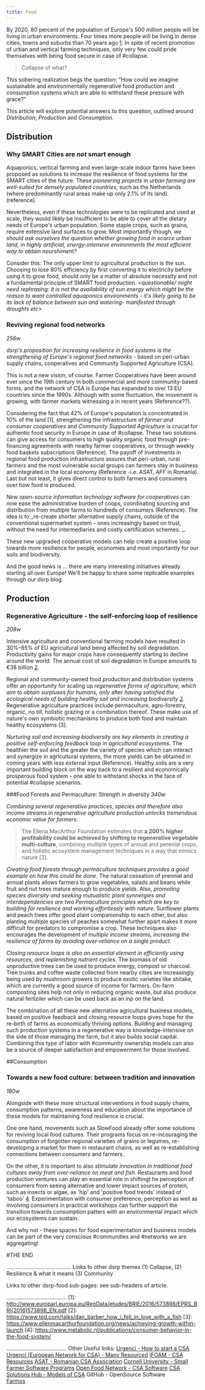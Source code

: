 ```yaml
---
title: Food
---
```


By 2020, 80 percent of the population of Europe's 500 million people will be living in urban environments. Four times more people will be living in dense cities, towns and suburbs than 70 years ago [1](1). In spite of recent promotion of urban and vertical farming techniques, only very few could pride themselves with being food secure in case of #collapse.
> Collapse of what?

This sobering realization begs the question: "How could we imagine sustainable and environmentally regenerative food production and consumption systems which are able to withstand these pressure with grace?"

This article will explore potential answers to this question, outlined around *Distribution*, *Production* and *Consumption*. 

## Distribution

### Why SMART Cities are _not_ smart enough
Aquaponics, vertical farming and even large-scale indoor farms have been proposed as solutions to increase the resilience of food systems for the SMART cities of the future. These _pioneering projects in urban farming are well-suited for densely populated countries_, such as the Netherlands (where predominantly rural areas make up only 2.1% of its land). (reference). 

Nevertheless, even if these technologies were to be replicated and used at scale, they would likely be insufficient to be able to cover all the dietary needs of Europe's urban population. Some staple crops, such as grains, require extensive land surfaces to grow. Most importantly though, *we should ask ourselves the question whether growing food in scarce urban land, in highly artificial, energy-intensive environments the most efficient way to obtain nourshiment?* 

Consider this: The only upper limit to agricultural production is the sun. Choosing to lose 80% efficiency by first converting it to electricity before using it to grow food, should only be a matter of absolute necessity and not a fundamental principle of SMART food production. 
<*questionable/ might need rephrasing: it is not the availability of sun energy which might be the reason to want controlled aquaponics environments - it's likely going to be its lack of balance between sun and watering- manifested through droughts etc*>

### Reviving regional food networks 

_256w_  

_dsrp's proposition for increasing resilience in food systems is the strengthening of Europe's regional food networks_ - based on peri-urban supply chains, cooperatives and Community Supported Agriculture (CSA). 

This is not a new vision, of course. Farmer Cooperatives have been around ever since the 19th century in both commercial and more community-based forms, and the network of CSA is Europe has expanded to over 13 EU countries since the 1990s. Although with some fluctuation, the movement is growing, with farmer markets witnessing a in recent years (Reference??). 

Considering the fact that 42% of Europe's population is concentrated in 10% of the land [1], strengthening the infrastructure of _farmer and consumer cooperatives_ and _Community Supported Agriculture_ is crucial for authentic food security in Europe in case of #collapse. These two solutions can give access for consumers to high quality organic food through pre-financing agreements with nearby farmer cooperatives, or through weekly food baskets subscriptions (Reference). The payoff of investments in regional food production infrastructure assures that peri-urban, rural farmers and the most vulnerable social groups can farmers stay in business and integrated in the local economy (Reference -i.e. ASAT, AFF in Romania). Last but not least, it gives direct control to both farmers and consumers over how food is produced. 

_New open-source information technology software for cooperatives_ can now ease the administrative burden of coops, coordinating sourcing and distribution from multiple farms to hundreds of consumers (Reference). The idea is to _re-create shorter alternative supply chains, outside of the conventional supermarket system - ones increasingly based on trust, without the need for intermediaries and costly certification schemes. _.

These new upgraded cooperative models can help create a positive loop towards more resilience for people, economies and most importantly for our soils and biodiversity. 

And the good news is ... there are many interesting initiatives already starting all over Europe! We'll be happy to share some replicable examples through our dsrp blog. 

## Production 

### Regenerative Agriculture - the self-enforcing loop of resilience

_208w_  

Intensive agriculture and conventional farming models have resulted in 30%–85% of EU agricultural land being affected by soil degradation. Productivity gains for major crops have consequently starting to decline around the world. The annual cost of soil degradation in Europe amounts to €38 billion [2](xx). 

Regional and community-owned food production and distribution systems offer an opportunity for scaling up _regenerative forms of agriculture, which aim to obtain surpluses for humans, only_ after  _having satisfied the ecological needs of building healthy soil and increasing biodiversity_ [2](x). Regenerative agriculture practices include permaculture, agro-forestry, organic, no till, holistic grazing or a combination thereof. These make use of nature's own symbiotic mechanisms to produce both food and maintain healthy ecosystems [3].  

_Nurturing soil and increasing biodiversity are key elements in creating a positive self-enforcing feedback loop in agricultural ecosystems_. The healthier the soil and the greater the variety of species which can interact and synergize in agricultural systems, the more yields can be obtained in coming years with less external input (Reference). Healthy soils are a very important building block on the way back to a resilient and economically prosperous food system - one able to withstand shocks in the face of potential #collapse scenarios. 

###Food Forests and Permaculture: Strength in diversity
_340w_  

_Combining several regenerative practices, species and therefore also income streams in regenerative agriculture production unlocks tremendous economic value for farmers_. 
>The Ellena MacArthur Foundation estimates that **a  200% higher profitability could be achieved by shifting to regenerative vegetable multi-culture**, combining multiple types of annual and perenial crops, and holistic ecosystem management techniques in a way that mimics nature [3].

_Creating food forests through permaculture techniques provides a good example on how this could be done_.  The natural cessation of prennial and annual plants allows farmers to grow vegetables, salads and beans while fruit and nut trees mature enough to produce yields. Also, _promoting species diversity and seeking mutualistic plant synnergies and interdependencies are two Permaculture principles which are key to building for resilience and working effortlessly with nature_. Sunflower plants and peach trees offer good plant companionship to each other, but also planting multiple species of peaches somewhat further apart makes it more difficult for predators to compromise a crop. These techniques also encourages the development of _multiple income streams, increasing the resilience of farms by avoiding over-reliance on a single product_. 

_Closing resource loops is also an essential element in efficiently using resources, and replenishing nutrient cycles_. The biomass of old unproductive trees can be used to produce energy, compost or charcoal. Tree trunks and coffee waste collected from nearby cities are increasingly being used by mushroom growers to produce exotic varieties like shitake, which are currently a good source of income for farmers. On-farm composting sites help not only in reducing organic waste, but also produce natural fertiziler which can be used back as an inp on the land. 

The combination of all these new alternative agricultural business models, based on positive feedback and closing resource loops gives hope for the re-birth of farms as economically thriving options. Building and managing such production systems in a regenerative way is knowledge-intensive on the side of those managing the farm, but it also builds social capital. Combining this type of labor with #community ownership models can also be a source of deeper satisfaction and empowerment for those involved. 

##Consumption 

### Towards a new food culture: between tradition and innovation

_180w_  

Alongside with these more structural interventions in food supply chains, consumption patterns, awareness and education about the importance of these models for maintaining food resilience is crucial. 

One one hand, movements such as SlowFood already offer some solutions for reviving local food cultures. Their programs focus on re-incouraging the consumption of forgotten regional varieties of grains or legumes, re-developing a market for them in restaurant chains, as well as re-establishing connections between consumers and farmers. 

On the other,  it is important to also _stimulate innovation in traditional food cultures away from over-reliance on meat and fish_. Restaurants and food production ventures can play an essential role in shiftingt he perception of consumers from seeing alternative and lower impact sources of protein, such as insects or algae, as 'hip' and 'positive food trends' instead of 'taboo' [4](4). Experimentation with consumer preference, perception as well as involving consumers in practical workshops can further support the transition towards consumption patters with an environmental impact which our ecosystems can sustain. 

And why not - these spaces for food experimentation and business models can be part of the very conscious #communities and #networks we are aggregating!      

#THE END


..........................................
Links to other dsrp themes
(1) Collapse, (2) Resilience & what it means (3) Community 

Links to other dsrp-food sub-pages:
see sub-headers of article. 

.......................................
[1]: http://www.europarl.europa.eu/RegData/etudes/BRIE/2016/573898/EPRS_BRI(2016)573898_EN.pdf
[2]: https://www.ted.com/talks/dan_barber_how_i_fell_in_love_with_a_fish
[3]: https://www.ellenmacarthurfoundation.org/news/achieving-growth-within-launch
[4]: https://www.metabolic.nl/publications/consumer-behavior-in-the-food-system/

.......................................
Other Useful links:
[Urgenci - How to start a CSA](http://urgenci.net/wp-content/uploads/2015/03/CSA4EUrope_Handbook.pdf) 
[Urgenci (European Network for CSA) - Many Resourced](http://urgenci.net/)
[IFOAM - CSA Resources](http://www.ifoam.bio/en/community-supported-agriculture-csa)
[ASAT - Romanian CSA Association](https://www.youtube.com/watch?v=zoMIx2liVYQ)
[Cornell University - Small Farmer Software Programs](http://smallfarms.cornell.edu/resources/tools-and-technology/)
[Open Food Network - CSA Software](https://community.openfoodnetwork.org/t/csa-software-features/403)
[CSA Solutions Hub - Models of CSA](http://www.memberassembler.com/hub/comprehensive-csa-models)
GitHub - OpenSource Software   
[Farmos](http://farmos.org/)

 








